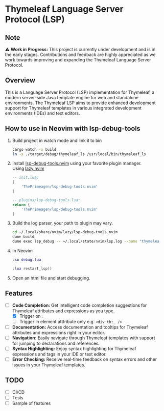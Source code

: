 # Thymeleaf Language Server Protocol (LSP)

## Note
⚠️ **Work in Progress:** This project is currently under development and is in the early stages. Contributions and feedback are highly appreciated as we work towards improving and expanding the Thymeleaf Language Server Protocol.

## Overview

This is a Language Server Protocol (LSP) implementation for Thymeleaf, a modern server-side Java template engine for web and standalone environments. The Thymeleaf LSP aims to provide enhanced development support for Thymeleaf templates in various integrated development environments (IDEs) and text editors.

## How to use in Neovim with lsp-debug-tools
1. Build project in watch mode and link it to bin
    ```bash
    cargo watch -x build  
    ln -s ./target/debug/thymeleaf_ls /usr/local/bin/thymeleaf_ls  
    ```

2. Install [lsp-debug-tools.nvim](https://github.com/ThePrimeagen/lsp-debug-tools.nvim) using your favorite plugin manager.   
    Using [lazy.nvim](https://github.com/folke/lazy.nvim)

    ```lua
    -- init.lua:
    {
        'ThePrimeagen/lsp-debug-tools.nvim'
    }

    -- plugins/lsp-debug-tools.lua:
    return {
        'ThePrimeagen/lsp-debug-tools.nvim'
    }
    ```


3. Build the log parser, your path to plugin may vary.
    ```bash
    cd ~/.local/share/nvim/lazy/lsp-debug-tools.nvim
    dune build
    dune exec lsp_debug -- ~/.local/state/nvim/lsp.log --name "thymeleaf_ls"
    ```
4. In Neovim
    ```lua
    :so debug.lua

    :lua restart_lsp()
    ```
5. Open an html file and start debugging.    

## Features

- [ ] **Code Completion:** Get intelligent code completion suggestions for Thymeleaf attributes and expressions as you type.  
    - [x] Trigger on `:`
    - [ ] Trigger in element atttribute only e.g. `<div th:_ />`
- [ ] **Documentation:** Access documentation and tooltips for Thymeleaf attributes and expressions right in your editor.
- [ ] **Navigation:** Easily navigate through Thymeleaf templates with support for jumping to declarations and references.
- [ ] **Syntax Highlighting:** Enjoy syntax highlighting for Thymeleaf expressions and tags in your IDE or text editor.
- [ ] **Error Checking:** Receive real-time feedback on syntax errors and other issues in your Thymeleaf templates.

## TODO

- [ ] CI/CD
- [ ] Tests
- [ ] Sample of features
